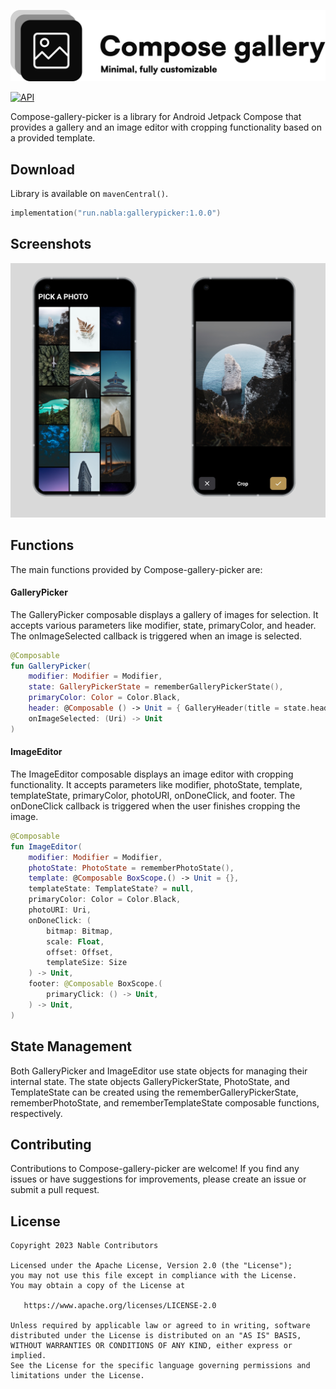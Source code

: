 ![Compose gallery picker](logo.svg)

<p align="start">
  <a href="https://developer.android.com/about/versions/nougat/android-7.0"><img alt="API" src="https://img.shields.io/badge/API-24%2B-brightgreen.svg?style=flat"/></a>
</p>

Compose-gallery-picker is a library for Android Jetpack Compose that provides a gallery and an image
editor with cropping functionality based on a provided template.

## Download

Library is available on `mavenCentral()`.

```kotlin
implementation("run.nabla:gallerypicker:1.0.0")
```

## Screenshots

![Screenshot showing Image pciker and image editor screen](images/screenshot.png "Screenshot showing Image pciker and image editor screen")

## Functions

The main functions provided by Compose-gallery-picker are:

#### GalleryPicker

The GalleryPicker composable displays a gallery of images for selection. It accepts various
parameters like modifier, state, primaryColor, and header. The onImageSelected callback is triggered
when an image is selected.

```kotlin
@Composable
fun GalleryPicker(
    modifier: Modifier = Modifier,
    state: GalleryPickerState = rememberGalleryPickerState(),
    primaryColor: Color = Color.Black,
    header: @Composable () -> Unit = { GalleryHeader(title = state.headerTitle) },
    onImageSelected: (Uri) -> Unit
)
```

#### ImageEditor

The ImageEditor composable displays an image editor with cropping functionality. It accepts
parameters like modifier, photoState, template, templateState, primaryColor, photoURI, onDoneClick,
and footer. The onDoneClick callback is triggered when the user finishes cropping the image.

```kotlin
@Composable
fun ImageEditor(
    modifier: Modifier = Modifier,
    photoState: PhotoState = rememberPhotoState(),
    template: @Composable BoxScope.() -> Unit = {},
    templateState: TemplateState? = null,
    primaryColor: Color = Color.Black,
    photoURI: Uri,
    onDoneClick: (
        bitmap: Bitmap,
        scale: Float,
        offset: Offset,
        templateSize: Size
    ) -> Unit,
    footer: @Composable BoxScope.(
        primaryClick: () -> Unit,
    ) -> Unit,
)
```

## State Management

Both GalleryPicker and ImageEditor use state objects for managing their internal state. The state
objects GalleryPickerState, PhotoState, and TemplateState can be created using the
rememberGalleryPickerState, rememberPhotoState, and rememberTemplateState composable functions,
respectively.

## Contributing

Contributions to Compose-gallery-picker are welcome! If you find any issues or have suggestions for
improvements, please create an issue or submit a pull request.

## License

    Copyright 2023 Nable Contributors

    Licensed under the Apache License, Version 2.0 (the "License");
    you may not use this file except in compliance with the License.
    You may obtain a copy of the License at

       https://www.apache.org/licenses/LICENSE-2.0

    Unless required by applicable law or agreed to in writing, software
    distributed under the License is distributed on an "AS IS" BASIS,
    WITHOUT WARRANTIES OR CONDITIONS OF ANY KIND, either express or implied.
    See the License for the specific language governing permissions and
    limitations under the License.